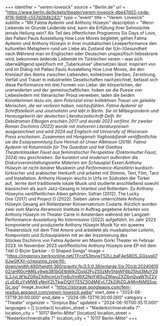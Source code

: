 +++
identifier = "verem-lovesick"
source = "Berlin.de"
url = "https://www.berlin.de/tickets/theater/verem-lovesick-dbe47d02-ceda-4f16-9d09-c557d284b242/"
type = "event"
title = "Verem. Lovesick"
subtitle = "Mit Fatma Aydemir und Anthony Hüseyin"
description = "Wenn Liebende im Grunde Leidende sind, kann die Erfüllung ihrer Sehnsüchte jemals Heilung sein? Als Teil des öffentlichen Programms Six Days of Love, das Pallavi Pauls Ausstellung How Love Moves begleitet, gehen Fatma Aydemir und Anthony Hüseyin in ihrer musikalischen Leseperformance den kulturellen Metaphern rund um Liebe als Zustand der (Un-)Gesundheit nach.Während man im Englischen oder Deutschen unspezifisch liebeskrank wird, bekommen leidende Liebende im Türkischen verem – was sich überwältigend spezifisch mit „Tuberkulose“ übersetzen lässt. Inspiriert von und im Dialog mit Pallavi Pauls Ausstellung How Love Moves, die den Kreislauf des Atems zwischen Liebenden, kollektivem Sterben, Zerstörung, Verfall und Trauer in industriellen Gesellschaften nachzeichnet, befasst sich diese Performance mit drei Formen von Liebe: der körperlichen, der unerwiderten und der gemeinschaftlichen. Indem sie die Poesie von Liebesliedern mit literarischer Prosa verweben, laden die beiden Künstler*innen dazu ein, dem Potenzial einer kollektiven Trauer um geliebte Menschen, die wir verloren haben, nachzufühlen. Fatma Aydemir ist Schriftstellerin und Journalistin und lebt in Berlin. Sie ist Mitbegründerin und Herausgeberin der deutschen Literaturzeitschrift Delfi. Ihr Debütroman Ellbogen erschien 2017 und wurde 2023 verfilmt. Ihr zweiter Roman Dschinns (2022) wurde mit mehreren Literaturpreisen ausgezeichnet und wird 2024 auf Englisch mit University of Wisconsin Press erscheinen. Zusammen mit Hengameh Yaghoobifarah veröffentlichte sie die Essaysammlung Eure Heimat ist Unser Albtraum (2019). Fatma Aydemir ist Kolumnistin für The Guardian und hat Goethes Theaterklassiker Faust aus feministischer Perspektive (Doktormutter.Faust, 2024) neu geschrieben. Sie kuratiert und moderiert außerdem die Diskursveranstaltungsreihe Materien am Schauspiel Essen.Anthony Hüseyin ist nicht-binäre*r Musiker*in und Performance-Künstler*in kurdisch-türkischer und arabischer Herkunft und arbeitet mit Stimme, Text, Film, Tanz und Installation. Anthony Hüseyin wuchs in Urfa im Südosten der Türkei auf,  lernte dort traditionelle lokale Musik und studierte anschließend sowohl klassischen als auch Jazz-Gesang in Istanbul und Rotterdam. Zu Anthony Hüseyins veröffentlichen Alben gehören: Safran (2012), The Lucky One (2017) und Project O (2022). Sieben Jahre unterrichtete Anthony Hüseyin Gesang am Rotterdamer Konservatorium Codarts. Kürzlich wurden zwei vom Marina Abramović Institute in Auftrag gegebene Arbeiten von Anthony Hüseyin im Theater Carré in Amsterdam während der Langzeit-Performance-Ausstellung No Intermission (2022) aufgeführt. Im Jahr 2023 komponierte und produzierte Anthony Hüseyin Musik für ein queeres Theaterstück mit dem Titel Amore und arbeitete als musikalische*r Leiter*in, Komponist*in und Schauspieler*in mit an der Inszenierung des Stückes Dschinns von Fatma Aydemir am Maxim Gorki Theater im Februar 2023. Im November 2023 veröffentlichte Anthony Hüseyin eine EP mit dem Titel O Biçim Şarkılar - O Shaped Songs"
image = "https://imgproxy.berlinonline.net/TFcsfS3mvwT52lJ_baF4e58DS_GGssg070JwGKXjr-o/resizing_type:fill-down/width:480/height:360/gravity:fp:0.5:0.38/enlarge:1/q:70/cb:2024061002/aHR0cHM6Ly9wb3B1bGEtbWlkZGxld2FyZS5zMy5hbWF6b25hd3MuY29tL2JvLW1pZGRsZXdhcmUvYm8uYmRlX2NoYW5uZWwuZXZlbnQvaW1hZ2VzLzE4LzYyMWEyNmY2LTkwZjQtYTE5ZS04MjEyLTZkZjRjZGJkMmNjMS5qcGc.jpg"
image_bucket = "https://storage.googleapis.com/fem-readup.appspot.com/verem-lovesick.webp"
start_date = "2024-06-13T19:30:00.000"
end_date = "2024-06-13T19:30:00.000"
category = "Theater"
organizer = "Gropius Bau"
updated = "2024-06-10T00:35:11.000"
languages = []
[contact]
location_street = "Niederkirchnerstraße 7"
location_city = " 10117 Berlin-Mitte"
[location]
location_street = "Niederkirchnerstraße 7"
location_city = " 10117 Berlin-Mitte"
+++